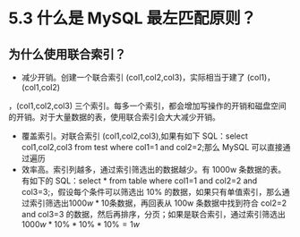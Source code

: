 # 5.3 什么是 MySQL 最左匹配原则？

## 为什么使用联合索引？

- 减少开销。创建一个联合索引 (col1,col2,col3)，实际相当于建了 (col1)，(col1,col2)

，(col1,col2,col3) 三个索引。每多一个索引，都会增加写操作的开销和磁盘空间的开销。对于大量数据的表，使用联合索引会大大减少开销。

- 覆盖索引。对联合索引 (col1,col2,col3),如果有如下 SQL：select col1,col2,col3 from test where col1=1 and col2=2;那么 MySQL 可以直接通过遍历
- 效率高。索引列越多，通过索引筛选出的数据越少。有 1000w 条数据的表。有如下的 SQL：select * from table where col1=1 and col2=2 and col3=3;，假设每个条件可以筛选出 10% 的数据，如果只有单值索引，那么通过索引筛选出$1000w*10%=100w$条数据，再回表从 100w 条数据中找到符合 col2=2 and col3=3 的数据，然后再排序，分页；如果是联合索引，通过索引筛选出 $1000w*10\%*10\%*10\%=1w$